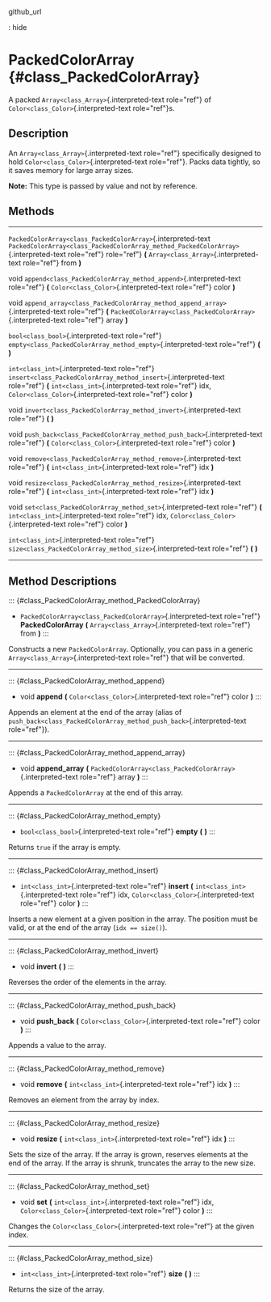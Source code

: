 github\_url

:   hide

PackedColorArray {#class_PackedColorArray}
================

A packed `Array<class_Array>`{.interpreted-text role="ref"} of
`Color<class_Color>`{.interpreted-text role="ref"}s.

Description
-----------

An `Array<class_Array>`{.interpreted-text role="ref"} specifically
designed to hold `Color<class_Color>`{.interpreted-text role="ref"}.
Packs data tightly, so it saves memory for large array sizes.

**Note:** This type is passed by value and not by reference.

Methods
-------

  -------------------------------------------------------------- --------------------------------------------------------------------------------------
  `PackedColorArray<class_PackedColorArray>`{.interpreted-text   `PackedColorArray<class_PackedColorArray_method_PackedColorArray>`{.interpreted-text
  role="ref"}                                                    role="ref"} **(** `Array<class_Array>`{.interpreted-text role="ref"} from **)**

  void                                                           `append<class_PackedColorArray_method_append>`{.interpreted-text role="ref"} **(**
                                                                 `Color<class_Color>`{.interpreted-text role="ref"} color **)**

  void                                                           `append_array<class_PackedColorArray_method_append_array>`{.interpreted-text
                                                                 role="ref"} **(** `PackedColorArray<class_PackedColorArray>`{.interpreted-text
                                                                 role="ref"} array **)**

  `bool<class_bool>`{.interpreted-text role="ref"}               `empty<class_PackedColorArray_method_empty>`{.interpreted-text role="ref"} **(** **)**

  `int<class_int>`{.interpreted-text role="ref"}                 `insert<class_PackedColorArray_method_insert>`{.interpreted-text role="ref"} **(**
                                                                 `int<class_int>`{.interpreted-text role="ref"} idx,
                                                                 `Color<class_Color>`{.interpreted-text role="ref"} color **)**

  void                                                           `invert<class_PackedColorArray_method_invert>`{.interpreted-text role="ref"} **(**
                                                                 **)**

  void                                                           `push_back<class_PackedColorArray_method_push_back>`{.interpreted-text role="ref"}
                                                                 **(** `Color<class_Color>`{.interpreted-text role="ref"} color **)**

  void                                                           `remove<class_PackedColorArray_method_remove>`{.interpreted-text role="ref"} **(**
                                                                 `int<class_int>`{.interpreted-text role="ref"} idx **)**

  void                                                           `resize<class_PackedColorArray_method_resize>`{.interpreted-text role="ref"} **(**
                                                                 `int<class_int>`{.interpreted-text role="ref"} idx **)**

  void                                                           `set<class_PackedColorArray_method_set>`{.interpreted-text role="ref"} **(**
                                                                 `int<class_int>`{.interpreted-text role="ref"} idx,
                                                                 `Color<class_Color>`{.interpreted-text role="ref"} color **)**

  `int<class_int>`{.interpreted-text role="ref"}                 `size<class_PackedColorArray_method_size>`{.interpreted-text role="ref"} **(** **)**
  -------------------------------------------------------------- --------------------------------------------------------------------------------------

Method Descriptions
-------------------

::: {#class_PackedColorArray_method_PackedColorArray}
-   `PackedColorArray<class_PackedColorArray>`{.interpreted-text
    role="ref"} **PackedColorArray** **(**
    `Array<class_Array>`{.interpreted-text role="ref"} from **)**
:::

Constructs a new `PackedColorArray`. Optionally, you can pass in a
generic `Array<class_Array>`{.interpreted-text role="ref"} that will be
converted.

------------------------------------------------------------------------

::: {#class_PackedColorArray_method_append}
-   void **append** **(** `Color<class_Color>`{.interpreted-text
    role="ref"} color **)**
:::

Appends an element at the end of the array (alias of
`push_back<class_PackedColorArray_method_push_back>`{.interpreted-text
role="ref"}).

------------------------------------------------------------------------

::: {#class_PackedColorArray_method_append_array}
-   void **append\_array** **(**
    `PackedColorArray<class_PackedColorArray>`{.interpreted-text
    role="ref"} array **)**
:::

Appends a `PackedColorArray` at the end of this array.

------------------------------------------------------------------------

::: {#class_PackedColorArray_method_empty}
-   `bool<class_bool>`{.interpreted-text role="ref"} **empty** **(**
    **)**
:::

Returns `true` if the array is empty.

------------------------------------------------------------------------

::: {#class_PackedColorArray_method_insert}
-   `int<class_int>`{.interpreted-text role="ref"} **insert** **(**
    `int<class_int>`{.interpreted-text role="ref"} idx,
    `Color<class_Color>`{.interpreted-text role="ref"} color **)**
:::

Inserts a new element at a given position in the array. The position
must be valid, or at the end of the array (`idx == size()`).

------------------------------------------------------------------------

::: {#class_PackedColorArray_method_invert}
-   void **invert** **(** **)**
:::

Reverses the order of the elements in the array.

------------------------------------------------------------------------

::: {#class_PackedColorArray_method_push_back}
-   void **push\_back** **(** `Color<class_Color>`{.interpreted-text
    role="ref"} color **)**
:::

Appends a value to the array.

------------------------------------------------------------------------

::: {#class_PackedColorArray_method_remove}
-   void **remove** **(** `int<class_int>`{.interpreted-text role="ref"}
    idx **)**
:::

Removes an element from the array by index.

------------------------------------------------------------------------

::: {#class_PackedColorArray_method_resize}
-   void **resize** **(** `int<class_int>`{.interpreted-text role="ref"}
    idx **)**
:::

Sets the size of the array. If the array is grown, reserves elements at
the end of the array. If the array is shrunk, truncates the array to the
new size.

------------------------------------------------------------------------

::: {#class_PackedColorArray_method_set}
-   void **set** **(** `int<class_int>`{.interpreted-text role="ref"}
    idx, `Color<class_Color>`{.interpreted-text role="ref"} color **)**
:::

Changes the `Color<class_Color>`{.interpreted-text role="ref"} at the
given index.

------------------------------------------------------------------------

::: {#class_PackedColorArray_method_size}
-   `int<class_int>`{.interpreted-text role="ref"} **size** **(** **)**
:::

Returns the size of the array.
